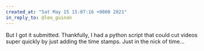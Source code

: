 ```yaml
---
created_at: "Sat May 15 15:07:16 +0000 2021"
in_reply_to: @leo_guinan
---
```


But I got it submitted. Thankfully, I had a python script that could cut videos super quickly by just adding the time stamps. Just in the nick of time...